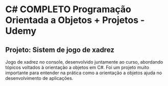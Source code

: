# C# COMPLETO Programação Orientada a Objetos + Projetos - Udemy

## Projeto: Sistem de jogo de xadrez

Jogo de xadrez no console, desenvolvido juntamente ao curso, abordando tópicos voltados à orientação a objetos em C#.
Foi um projeto muito importante para entender na prática como a orientação a objetos ajuda no desenvolvimento de aplicações.

